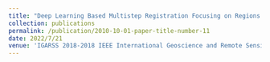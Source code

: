 ```yaml
---
title: "Deep Learning Based Multistep Registration Focusing on Regions of Change"
collection: publications
permalink: /publication/2010-10-01-paper-title-number-11
date: 2022/7/21
venue: 'IGARSS 2018-2018 IEEE International Geoscience and Remote Sensing Symposium'
---
```

